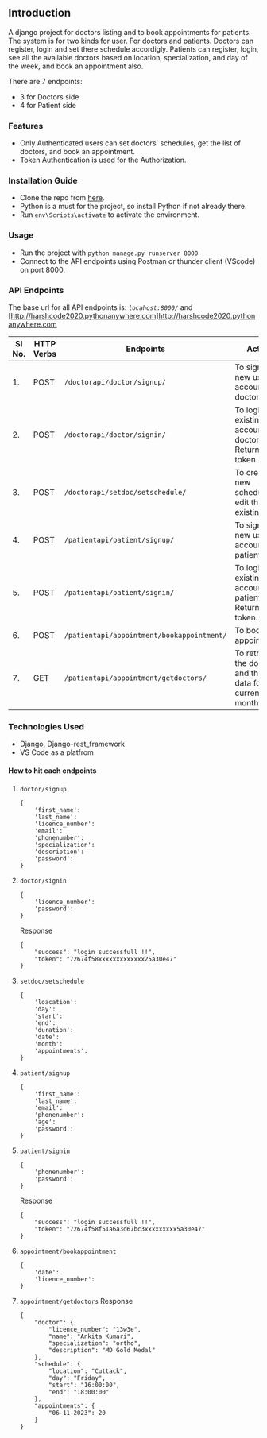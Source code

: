 ## Introduction
A django project for doctors listing and to book appointments for patients. The system is for two kinds for user. For doctors and patients. Doctors can register, login and set there schedule accordigly. Patients can register, login, see all the available doctors based on location, specialization, and day of the week, and book an appointment also.

There are 7 endpoints:
* 3 for Doctors side
* 4 for Patient side

### Features
* Only Authenticated users can set doctors' schedules, get the list of doctors, and book an appointment.
* Token Authentication is used for the Authorization. 

### Installation Guide
* Clone the repo from [here](https://github.com/harsh10tech/doctor-appointment.git).
* Python is a must for the project, so install Python if not already there.
* Run `env\Scripts\activate` to activate the environment.

### Usage
* Run the project with `python manage.py runserver 8000`
* Connect to the API endpoints using Postman or thunder client (VScode) on port 8000. 

### API Endpoints
The base url for all API endpoints is: _`locahost:8000/`_ and [http://harshcode2020.pythonanywhere.com]http://harshcode2020.pythonanywhere.com

| Sl No.| HTTP Verbs | Endpoints | Action | 
| --- | --- | --- | --- |
| 1. | POST | `/doctorapi/doctor/signup/` | To sign up a new user account as a doctor| 
| 2. | POST | `/doctorapi/doctor/signin/` | To login an existing user account as a doctor. Returns a token. |
| 3. | POST | `/doctorapi/setdoc/setschedule/` | To create a new schedule or edit the existing one |
| 4. | POST | `/patientapi/patient/signup/` | To sign up a new user account as patient. |
| 5. | POST | `/patientapi/patient/signin/` | To login an existing user account as a patient. Returns a token. |
| 6. | POST | `/patientapi/appointment/bookappointment/` | To book an appointment. |
| 7. | GET | `/patientapi/appointment/getdoctors/` | To retrive all the doctors and their data for the current month.  |

### Technologies Used 
* Django, Django-rest_framework
* VS Code as a platfrom

#### How to hit each endpoints
1. `doctor/signup`
    ```
    {
        'first_name':
        'last_name':
        'licence_number':
        'email':
        'phonenumber':
        'specialization':
        'description':
        'password':
    }
    ```
2. `doctor/signin`
    ```
    {
        'licence_number':
        'password':
    }
    ```
    Response
    ```
    {
        "success": "login successfull !!",
        "token": "72674f58xxxxxxxxxxxxx25a30e47"
    }
    ```
3. `setdoc/setschedule`
    ```
    {
        'loacation':
        'day':
        'start':
        'end':
        'duration':
        'date':
        'month':
        'appointments':
    }
    ```
4. `patient/signup`
    ```
    {
        'first_name':
        'last_name':
        'email':
        'phonenumber':
        'age':
        'password':
    }
    ```
5. `patient/signin`
    ```
    {
        'phonenumber':
        'password':
    }
    ```
    Response
    ```
    {
        "success": "login successfull !!",
        "token": "72674f58f51a6a3d67bc3xxxxxxxxx5a30e47"
    }
    ```
6. `appointment/bookappointment`
    ```
    {
        'date':
        'licence_number':
    }
    ```
7. `appointment/getdoctors`
    Response
    ```
    {
        "doctor": {
            "licence_number": "13w3e",
            "name": "Ankita Kumari",
            "specialization": "ortho",
            "description": "MD Gold Medal"
        },
        "schedule": {
            "location": "Cuttack",
            "day": "Friday",
            "start": "16:00:00",
            "end": "18:00:00"
        },
        "appointments": {
            "06-11-2023": 20
        }
    }
    ```
